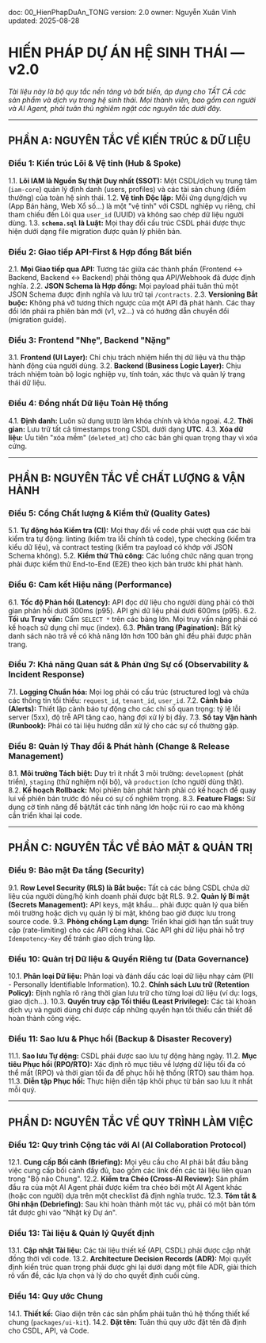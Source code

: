 doc: 00_HienPhapDuAn_TONG 
version: 2.0 
owner: Nguyễn Xuân Vinh 
updated: 2025-08-28
# **HIẾN PHÁP DỰ ÁN HỆ SINH THÁI — v2.0**

*Tài liệu này là bộ quy tắc nền tảng và bất biến, áp dụng cho TẤT CẢ các sản phẩm và dịch vụ trong hệ sinh thái. Mọi thành viên, bao gồm con người và AI Agent, phải tuân thủ nghiêm ngặt các nguyên tắc dưới đây.*

---

## **PHẦN A: NGUYÊN TẮC VỀ KIẾN TRÚC & DỮ LIỆU**

### **Điều 1: Kiến trúc Lõi & Vệ tinh (Hub & Spoke)**
1.1. **Lõi IAM là Nguồn Sự thật Duy nhất (SSOT):** Một CSDL/dịch vụ trung tâm (`iam-core`) quản lý định danh (users, profiles) và các tài sản chung (điểm thưởng) của toàn hệ sinh thái.
1.2. **Vệ tinh Độc lập:** Mỗi ứng dụng/dịch vụ (App Bán hàng, Web Xổ số...) là một "vệ tinh" với CSDL nghiệp vụ riêng, chỉ tham chiếu đến Lõi qua `user_id` (UUID) và không sao chép dữ liệu người dùng.
1.3. **`schema.sql` là Luật:** Mọi thay đổi cấu trúc CSDL phải được thực hiện dưới dạng file migration được quản lý phiên bản.

### **Điều 2: Giao tiếp API-First & Hợp đồng Bất biến**
2.1. **Mọi Giao tiếp qua API:** Tương tác giữa các thành phần (Frontend ↔ Backend, Backend ↔ Backend) phải thông qua API/Webhook đã được định nghĩa.
2.2. **JSON Schema là Hợp đồng:** Mọi payload phải tuân thủ một JSON Schema được định nghĩa và lưu trữ tại `/contracts`.
2.3. **Versioning Bắt buộc:** Không phá vỡ tương thích ngược của một API đã phát hành. Các thay đổi lớn phải ra phiên bản mới (v1, v2...) và có hướng dẫn chuyển đổi (migration guide).

### **Điều 3: Frontend "Nhẹ", Backend "Nặng"**
3.1. **Frontend (UI Layer):** Chỉ chịu trách nhiệm hiển thị dữ liệu và thu thập hành động của người dùng.
3.2. **Backend (Business Logic Layer):** Chịu trách nhiệm toàn bộ logic nghiệp vụ, tính toán, xác thực và quản lý trạng thái dữ liệu.

### **Điều 4: Đồng nhất Dữ liệu Toàn Hệ thống**
4.1. **Định danh:** Luôn sử dụng `UUID` làm khóa chính và khóa ngoại.
4.2. **Thời gian:** Lưu trữ tất cả timestamps trong CSDL dưới dạng **UTC**.
4.3. **Xóa dữ liệu:** Ưu tiên "xóa mềm" (`deleted_at`) cho các bản ghi quan trọng thay vì xóa cứng.

---

## **PHẦN B: NGUYÊN TẮC VỀ CHẤT LƯỢNG & VẬN HÀNH**

### **Điều 5: Cổng Chất lượng & Kiểm thử (Quality Gates)**
5.1. **Tự động hóa Kiểm tra (CI):** Mọi thay đổi về code phải vượt qua các bài kiểm tra tự động: linting (kiểm tra lỗi chính tả code), type checking (kiểm tra kiểu dữ liệu), và contract testing (kiểm tra payload có khớp với JSON Schema không).
5.2. **Kiểm thử Thủ công:** Các luồng chức năng quan trọng phải được kiểm thử End-to-End (E2E) theo kịch bản trước khi phát hành.

### **Điều 6: Cam kết Hiệu năng (Performance)**
6.1. **Tốc độ Phản hồi (Latency):** API đọc dữ liệu cho người dùng phải có thời gian phản hồi dưới 300ms (p95). API ghi dữ liệu phải dưới 600ms (p95).
6.2. **Tối ưu Truy vấn:** Cấm `SELECT *` trên các bảng lớn. Mọi truy vấn nặng phải có kế hoạch sử dụng chỉ mục (index).
6.3. **Phân trang (Pagination):** Bất kỳ danh sách nào trả về có khả năng lớn hơn 100 bản ghi đều phải được phân trang.

### **Điều 7: Khả năng Quan sát & Phản ứng Sự cố (Observability & Incident Response)**
7.1. **Logging Chuẩn hóa:** Mọi log phải có cấu trúc (structured log) và chứa các thông tin tối thiểu: `request_id`, `tenant_id`, `user_id`.
7.2. **Cảnh báo (Alerts):** Thiết lập cảnh báo tự động cho các chỉ số quan trọng: tỷ lệ lỗi server (5xx), độ trễ API tăng cao, hàng đợi xử lý bị đầy.
7.3. **Sổ tay Vận hành (Runbook):** Phải có tài liệu hướng dẫn xử lý cho các sự cố thường gặp.

### **Điều 8: Quản lý Thay đổi & Phát hành (Change & Release Management)**
8.1. **Môi trường Tách biệt:** Duy trì ít nhất 3 môi trường: `development` (phát triển), `staging` (thử nghiệm nội bộ), và `production` (cho người dùng thật).
8.2. **Kế hoạch Rollback:** Mọi phiên bản phát hành phải có kế hoạch để quay lui về phiên bản trước đó nếu có sự cố nghiêm trọng.
8.3. **Feature Flags:** Sử dụng cờ tính năng để bật/tắt các tính năng lớn hoặc rủi ro cao mà không cần triển khai lại code.

---

## **PHẦN C: NGUYÊN TẮC VỀ BẢO MẬT & QUẢN TRỊ**

### **Điều 9: Bảo mật Đa tầng (Security)**
9.1. **Row Level Security (RLS) là Bắt buộc:** Tất cả các bảng CSDL chứa dữ liệu của người dùng/hộ kinh doanh phải được bật RLS.
9.2. **Quản lý Bí mật (Secrets Management):** API keys, mật khẩu... phải được quản lý qua biến môi trường hoặc dịch vụ quản lý bí mật, không bao giờ được lưu trong source code.
9.3. **Phòng chống Lạm dụng:** Triển khai giới hạn tần suất truy cập (rate-limiting) cho các API công khai. Các API ghi dữ liệu phải hỗ trợ `Idempotency-Key` để tránh giao dịch trùng lặp.

### **Điều 10: Quản trị Dữ liệu & Quyền Riêng tư (Data Governance)**
10.1. **Phân loại Dữ liệu:** Phân loại và đánh dấu các loại dữ liệu nhạy cảm (PII - Personally Identifiable Information).
10.2. **Chính sách Lưu trữ (Retention Policy):** Định nghĩa rõ ràng thời gian lưu trữ cho từng loại dữ liệu (ví dụ: logs, giao dịch...).
10.3. **Quyền truy cập Tối thiểu (Least Privilege):** Các tài khoản dịch vụ và người dùng chỉ được cấp những quyền hạn tối thiểu cần thiết để hoàn thành công việc.

### **Điều 11: Sao lưu & Phục hồi (Backup & Disaster Recovery)**
11.1. **Sao lưu Tự động:** CSDL phải được sao lưu tự động hàng ngày.
11.2. **Mục tiêu Phục hồi (RPO/RTO):** Xác định rõ mục tiêu về lượng dữ liệu tối đa có thể mất (RPO) và thời gian tối đa để phục hồi hệ thống (RTO) sau thảm họa.
11.3. **Diễn tập Phục hồi:** Thực hiện diễn tập khôi phục từ bản sao lưu ít nhất mỗi quý.

---

## **PHẦN D: NGUYÊN TẮC VỀ QUY TRÌNH LÀM VIỆC**

### **Điều 12: Quy trình Cộng tác với AI (AI Collaboration Protocol)**
12.1. **Cung cấp Bối cảnh (Briefing):** Mọi yêu cầu cho AI phải bắt đầu bằng việc cung cấp bối cảnh đầy đủ, bao gồm các link đến các tài liệu liên quan trong "Bộ não Chung".
12.2. **Kiểm tra Chéo (Cross-AI Review):** Sản phẩm đầu ra của một AI Agent phải được kiểm tra chéo bởi một AI Agent khác (hoặc con người) dựa trên một checklist đã định nghĩa trước.
12.3. **Tóm tắt & Ghi nhận (Debriefing):** Sau khi hoàn thành một tác vụ, phải có một bản tóm tắt được ghi vào "Nhật ký Dự án".

### **Điều 13: Tài liệu & Quản lý Quyết định**
13.1. **Cập nhật Tài liệu:** Các tài liệu thiết kế (API, CSDL) phải được cập nhật đồng thời với code.
13.2. **Architecture Decision Records (ADR):** Mọi quyết định kiến trúc quan trọng phải được ghi lại dưới dạng một file ADR, giải thích rõ vấn đề, các lựa chọn và lý do cho quyết định cuối cùng.

### **Điều 14: Quy ước Chung**
14.1. **Thiết kế:** Giao diện trên các sản phẩm phải tuân thủ hệ thống thiết kế chung (`packages/ui-kit`).
14.2. **Đặt tên:** Tuân thủ quy ước đặt tên đã định cho CSDL, API, và Code.
